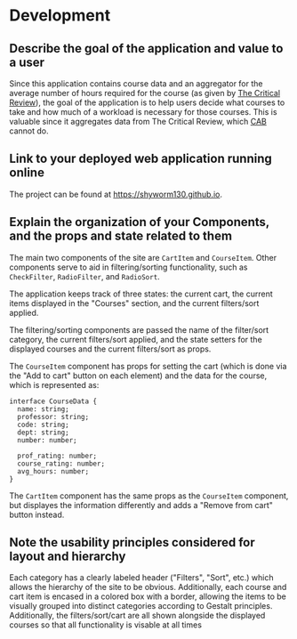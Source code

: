 # Development

## Describe the goal of the application and value to a user

Since this application contains course data and an aggregator for the average number of hours required for the course (as given by [The Critical Review](https://thecriticalreview.org)), the goal of the application is to help users decide what courses to take and how much of a workload is necessary for those courses. This is valuable since it aggregates data from The Critical Review, which [CAB](https://cab.brown.edu) cannot do.

## Link to your deployed web application running online

The project can be found at https://shyworm130.github.io.

## Explain the organization of your Components, and the props and state related to them

The main two components of the site are `CartItem` and `CourseItem`. Other components serve to aid in filtering/sorting functionality, such as `CheckFilter`, `RadioFilter`, and `RadioSort`.

The application keeps track of three states: the current cart, the current items displayed in the "Courses" section, and the current filters/sort applied.

The filtering/sorting components are passed the name of the filter/sort category, the current filters/sort applied, and the state setters for the displayed courses and the current filters/sort as props.

The `CourseItem` component has props for setting the cart (which is done via the "Add to cart" button on each element) and the data for the course, which is represented as:
```
interface CourseData {
  name: string;
  professor: string;
  code: string;
  dept: string;
  number: number;

  prof_rating: number;
  course_rating: number;
  avg_hours: number;
}
```

The `CartItem` component has the same props as the `CourseItem` component, but displayes the information differently and adds a "Remove from cart" button instead. 


## Note the usability principles considered for layout and hierarchy

Each category has a clearly labeled header ("Filters", "Sort", etc.) which allows the hierarchy of the site to be obvious. Additionally, each course and cart item is encased in a colored box with a border, allowing the items to be visually grouped into distinct categories according to Gestalt principles. Additionally, the filters/sort/cart are all shown alongside the displayed courses so that all functionality is visable at all times





